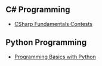 ## C# Programming

*  [CSharp Fundamentals Contests]()

## Python Programming

* [Programming Basics with Python]()
